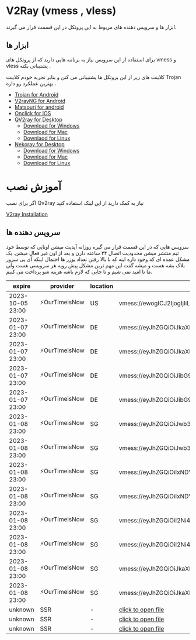 # V2Ray (vmess , vless)
ابزار ها و سرویس دهنده های مربوط به این پروتکل در این قسمت قرار می گیرند. 

## ابزار ها 
برای استفاده از این سرویس نیاز به برنامه هایی دارید که از پروتکل های vmess و vless پشتیبانی بکنه . 

کلاینت های زیر از این پروتکل ها پشتیبانی  می کنن و بنابر تجربه خودم کلاینت Trojan بهترین عملکرد رو داره . 

- [Trojan for Android](/trojan/app)
- [V2rayNG for Android](/v2ray/app)
- [Matsouri for android](v2ray/app)
- [Onclick for IOS](https://apps.apple.com/us/app/oneclick-safe-easy-fast/id1545555197)
- [QV2ray for Desktop](/v2ray/app)
  - [Download for Windows](https://github.com/Qv2ray/Qv2ray/releases/download/v2.7.0/Qv2ray-v2.7.0-Windows-Installer.exe) 
  - [Download for Mac](https://github.com/Qv2ray/Qv2ray/releases/download/v2.7.0/Qv2ray-v2.7.0-macOS-x64.dmg)
  - [Downlaod for Linux](https://github.com/Qv2ray/Qv2ray/releases/download/v2.7.0/Qv2ray-v2.7.0-linux-x64.AppImage)
- [Nekoray for Desktop](https://github.com/MatsuriDayo/nekoray)
  - [Download for Windows](https://github.com/MatsuriDayo/nekoray/releases/download/2.3/nekoray-2.3-2022-11-09-windows64.zip)
  - [Download for Mac](https://github.com/MatsuriDayo/nekoray/releases/download/2.3/nekoray-2.3-2022-11-09-macos-amd64.dmg)
  - [Download for Linux](https://github.com/MatsuriDayo/nekoray/releases/download/2.3/nekoray-2.3-2022-11-09-linux64.zip)

# آموزش نصب 
اگر برای نصب Qv2ray نیاز به کمک دارید از این لینک استفاده کنید 

[V2ray Installation](/v2ray/guide/)


## سرویس دهنده ها 
سرویس هایی که در این قسمت قرار می گیره روزانه آپدیت میشن  اونایی که  توسط خود تیم منتشر میشن محدودیت اتصال ۲۴ ساعته دارن و بعد از اون غیر فعال میشن. یک مشکل عمده ای که وجود داره اینه که با بالا رفتن تعداد یوزر ها احتمال اینکه آی پی سرور بلاک بشه هست و میشه گفت این مهم ترین مشکل پیش رویه هر سرویسی هست ولی ما نا امید نمی شیم و تا جایی که لازم باشه هزینه شو پرداخت می کنیم. 

| expire | provider | location | url |
| ----- | ----- | ---- | ----- |
| 2023-10-05 23:00 | ⚡OurTimeisNow | US | vmess://ewogICJ2IjogIjIiLAogICJwcyI6ICLimqFBbm9ueW1vdXNlIzAxMC1PdXJUaW1lSXNOb3fimqEiLAogICJhZGQiOiAiMy4xMzMuMTMuMjQ3IiwKICAicG9ydCI6IDgwLAogICJpZCI6ICJhNDlmZWM3MS00YjgxLTQzNDYtYjc4My1hZTE4YWJjY2Q3NTEiLAogICJhaWQiOiAwLAogICJuZXQiOiAidGNwIiwKICAidHlwZSI6ICJodHRwIiwKICAiaG9zdCI6ICIiLAogICJwYXRoIjogIi8iLAogICJ0bHMiOiAibm9uZSIKfQ== | 
| 2023-01-07 23:00 | ⚡OurTimeisNow | DE | vmess://eyJhZGQiOiJkaXNjb3JkLmNvbSIsImFpZCI6IjAiLCJhbHBuIjoiIiwiaG9zdCI6IiIsImlkIjoiYzRkNDgyZTQtOGRhZi00ZDMzLWVkMWQtMDhhNDJlODA5ZDU0IiwibmV0IjoiZ3JwYyIsInBhdGgiOiJhbWluIiwicG9ydCI6IjIwNTMiLCJwcyI6IuKaoUFub255bW91c2UjMTAyLU91clRpbWVJc05vd+KaoSIsInNjeSI6ImF1dG8iLCJzbmkiOiJvdXRsYXdhbm9ueW1vdXNlLm1sIiwidGxzIjoidGxzIiwidHlwZSI6Imd1biIsInYiOiIyIn0= | 
| 2023-01-07 23:00 | ⚡OurTimeisNow | DE | vmess://eyJhZGQiOiJkaXNjb3JkLmNvbSIsImFpZCI6IjAiLCJhbHBuIjoiIiwiaG9zdCI6IiIsImlkIjoiNWMzNzNmNTMtZTEwNy00NDEyLWNkMjAtZWI1MzI5NzM3MGNhIiwibmV0IjoiZ3JwYyIsInBhdGgiOiJhbWluIiwicG9ydCI6IjIwNTMiLCJwcyI6IuKaoUFub255bW91c2UjMTAyLU91clRpbWVJc05vd+KaoSIsInNjeSI6ImF1dG8iLCJzbmkiOiJvdXRsYXdhbm9ueW1vdXNlLm1sIiwidGxzIjoidGxzIiwidHlwZSI6Imd1biIsInYiOiIyIn0= | 
| 2023-01-07 23:00 | ⚡OurTimeisNow | DE | vmess://eyJhZGQiOiJibG9nLm91dGxhd2Fub255bW91c2UubWwiLCJhaWQiOiIwIiwiYWxwbiI6IiIsImhvc3QiOiIiLCJpZCI6IjhmNzFjODc5LTcyMDQtNDYwYy1mNjNhLTZlZDI3MjU2OTUwZCIsIm5ldCI6IndzIiwicGF0aCI6Ii8iLCJwb3J0IjoiODA4MCIsInBzIjoi4pqhQW5vbnltb3VzZSMxMDEtT3VyVGltZUlzTm934pqhIiwic2N5IjoiYXV0byIsInNuaSI6IiIsInRscyI6IiIsInR5cGUiOiIiLCJ2IjoiMiJ9 |
| 2023-01-07 23:00 | ⚡OurTimeisNow | DE | vmess://eyJhZGQiOiJibG9nLm91dGxhd2Fub255bW91c2UubWwiLCJhaWQiOiIwIiwiYWxwbiI6IiIsImhvc3QiOiIiLCJpZCI6IjMwMjYwZGE4LTgwNmUtNGY1Ny1hY2I1LWJlNzg0Yzc5MmY1MSIsIm5ldCI6IndzIiwicGF0aCI6Ii8iLCJwb3J0IjoiODA4MCIsInBzIjoi4pqhQW5vbnltb3VzZSMxMDEtT3VyVGltZUlzTm934pqhIiwic2N5IjoiYXV0byIsInNuaSI6IiIsInRscyI6IiIsInR5cGUiOiIiLCJ2IjoiMiJ9 | 
| 2023-01-08 23:00 | ⚡OurTimeisNow | SG | vmess://eyJhZGQiOiJwb3J0Zm9saW8ub3V0bGF3YW5vbnltb3VzZS5tbCIsImFpZCI6MCwiaWQiOiIzNGUxNDUzMC04MzA5LTQxNWItZWY0YS03Yzg3ODlkOWY2NGQiLCJuZXQiOiJncnBjIiwicGF0aCI6ImFub255bW91ZSIsInBvcnQiOjIwNTMsInBzIjoi4pqhQW5vbnltb3VzZSMyMDAtT3VyVGltZUlzTm934pqhIiwic2N5IjoiYWVzLTEyOC1nY20iLCJzbmkiOiIiLCJ0bHMiOiJ0bHMiLCJ0eXBlIjoibm9uZSIsInYiOjJ9 |
| 2023-01-08 23:00 | ⚡OurTimeisNow | SG | vmess://eyJhZGQiOiJwb3J0Zm9saW8ub3V0bGF3YW5vbnltb3VzZS5tbCIsImFpZCI6MCwiaWQiOiI0OTk5NjAzYy04YWM1LTRlOWQtYmVjNi1hYzIzNjcyNmRkMTIiLCJuZXQiOiJncnBjIiwicGF0aCI6ImFub255bW91ZSIsInBvcnQiOjIwNTMsInBzIjoi4pqhQW5vbnltb3VzZSMyMDAtT3VyVGltZUlzTm934pqhIiwic2N5IjoiYWVzLTEyOC1nY20iLCJzbmkiOiIiLCJ0bHMiOiJ0bHMiLCJ0eXBlIjoibm9uZSIsInYiOjJ9 |
| 2023-01-08 23:00 | ⚡OurTimeisNow | SG | vmess://eyJhZGQiOiIxNDYuMTkwLjIwMC4yMzMiLCJhaWQiOjAsImlkIjoiYjQxMjdkNGUtODY2ZC00YzhmLWU5NmItYmRlMjUzOTNmMTgyIiwibmV0IjoidGNwIiwicG9ydCI6NjAsInBzIjoi4pqhQW5vbnltb3VzZSMyMDEtT3VyVGltZUlzTm934pqhIiwic2N5IjoiYWVzLTEyOC1nY20iLCJ0bHMiOiJub25lIiwidHlwZSI6Imh0dHAiLCJ2IjoyfQ== |
| 2023-01-08 23:00 | ⚡OurTimeisNow | SG | vmess://eyJhZGQiOiIxNDYuMTkwLjIwMC4yMzMiLCJhaWQiOjAsImlkIjoiYTJkZGZkNDEtN2ZhNi00M2YzLWJlYTUtNzFmOTdkYzFlYmRlIiwibmV0IjoidGNwIiwicG9ydCI6NjAsInBzIjoi4pqhQW5vbnltb3VzZSMyMDEtT3VyVGltZUlzTm934pqhIiwic2N5IjoiYWVzLTEyOC1nY20iLCJ0bHMiOiJub25lIiwidHlwZSI6Imh0dHAiLCJ2IjoyfQ== |
| 2023-01-08 23:00 | ⚡OurTimeisNow | SG | vmess://eyJhZGQiOiI2Ni4yMzUuMjAwLjE0OCIsImFpZCI6MCwiaWQiOiIzNGUxNDUzMC04MzA5LTQxNWItZWY0YS03Yzg3ODlkOWY2NGQiLCJuZXQiOiJncnBjIiwicGF0aCI6ImFub255bW91ZSIsInBvcnQiOjIwNTMsInBzIjoi4pqhQW5vbnltb3VzZSMyMDAtT3VyVGltZUlzTm934pqhIiwic2N5IjoiYWVzLTEyOC1nY20iLCJzbmkiOiJwb3J0Zm9saW8ub3V0bGF3YW5vbnltb3VzZS5tbCIsInRscyI6InRscyIsInR5cGUiOiJub25lIiwidiI6Mn0= |
| 2023-01-08 23:00 | ⚡OurTimeisNow | SG | vmess://eyJhZGQiOiI2Ni4yMzUuMjAwLjE0OCIsImFpZCI6MCwiaWQiOiI0OTk5NjAzYy04YWM1LTRlOWQtYmVjNi1hYzIzNjcyNmRkMTIiLCJuZXQiOiJncnBjIiwicGF0aCI6ImFub255bW91ZSIsInBvcnQiOjIwNTMsInBzIjoi4pqhQW5vbnltb3VzZSMyMDAtT3VyVGltZUlzTm934pqhIiwic2N5IjoiYWVzLTEyOC1nY20iLCJzbmkiOiJwb3J0Zm9saW8ub3V0bGF3YW5vbnltb3VzZS5tbCIsInRscyI6InRscyIsInR5cGUiOiJub25lIiwidiI6Mn0= |
| 2023-01-08 23:00 | ⚡OurTimeisNow | SG | vmess://eyJhZGQiOiJkaXNjb3JkLmNvbSIsImFpZCI6MCwiaWQiOiIzNGUxNDUzMC04MzA5LTQxNWItZWY0YS03Yzg3ODlkOWY2NGQiLCJuZXQiOiJncnBjIiwicGF0aCI6ImFub255bW91ZSIsInBvcnQiOjIwNTMsInBzIjoi4pqhQW5vbnltb3VzZSMyMDAtT3VyVGltZUlzTm934pqhIiwic2N5IjoiYWVzLTEyOC1nY20iLCJzbmkiOiJwb3J0Zm9saW8ub3V0bGF3YW5vbnltb3VzZS5tbCIsInRscyI6InRscyIsInR5cGUiOiJub25lIiwidiI6Mn0= |
| 2023-01-08 23:00 | ⚡OurTimeisNow | SG | vmess://eyJhZGQiOiJkaXNjb3JkLmNvbSIsImFpZCI6MCwiaWQiOiI0OTk5NjAzYy04YWM1LTRlOWQtYmVjNi1hYzIzNjcyNmRkMTIiLCJuZXQiOiJncnBjIiwicGF0aCI6ImFub255bW91ZSIsInBvcnQiOjIwNTMsInBzIjoi4pqhQW5vbnltb3VzZSMyMDAtT3VyVGltZUlzTm934pqhIiwic2N5IjoiYWVzLTEyOC1nY20iLCJzbmkiOiJwb3J0Zm9saW8ub3V0bGF3YW5vbnltb3VzZS5tbCIsInRscyI6InRscyIsInR5cGUiOiJub25lIiwidiI6Mn0= |
| unknown | SSR | - | [click to open file](/v2ray/config/ssr-1401-10-02txt) |
| unknown | SSR | - | [click to open file](/v2ray/config/ssr-1401-10-09txt) |
| unknown | SSR | - | [click to open file](/v2ray/config/ssr-1401-10-16txt) |
